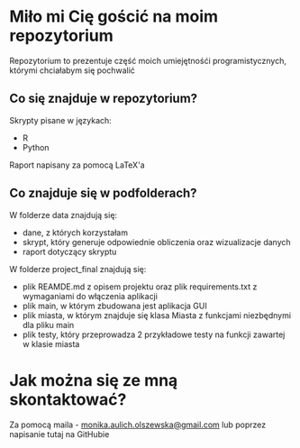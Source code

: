 # Miło mi Cię gościć na moim repozytorium

Repozytorium to prezentuje część moich umiejętnośći programistycznych, którymi chciałabym się pochwalić

## Co się znajduje w repozytorium?

Skrypty pisane w językach:
* R
* Python

Raport napisany za pomocą LaTeX'a

## Co znajduje się w podfolderach? 

W folderze data znajdują się:
* dane, z których korzystałam
* skrypt, który generuje odpowiednie obliczenia oraz wizualizacje danych
* raport dotyczący skryptu

W folderze project_final znajdują się:
* plik REAMDE.md z opisem projektu oraz plik requirements.txt z wymaganiami do włączenia aplikacji
* plik main, w którym zbudowana jest aplikacja GUI
* plik miasta, w którym znajduje się klasa Miasta z funkcjami niezbędnymi dla pliku main
* plik testy, który przeprowadza 2 przykładowe testy na funkcji zawartej w klasie miasta

# Jak można się ze mną skontaktować?

Za pomocą maila - monika.aulich.olszewska@gmail.com lub poprzez napisanie tutaj na GitHubie
